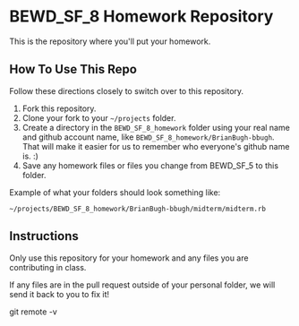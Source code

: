 BEWD_SF_8 Homework Repository
=============================

This is the repository where you'll put your homework.

How To Use This Repo
-----------------------

Follow these directions closely to switch over to this repository.

1. Fork this repository.
2. Clone your fork to your ```~/projects``` folder.
3. Create a directory in the ```BEWD_SF_8_homework``` folder using your real name and github account name, like ```BEWD_SF_8_homework/BrianBugh-bbugh```. That will make it easier for us to remember who everyone's github name is. :)
4. Save any homework files or files you change from BEWD_SF_5 to this folder.

Example of what your folders should look something like:

```
~/projects/BEWD_SF_8_homework/BrianBugh-bbugh/midterm/midterm.rb
```

Instructions
-------------

Only use this repository for your homework and any files you are contributing in class.

If any files are in the pull request outside of your personal folder, we will send it back to you to fix it!

git remote -v
